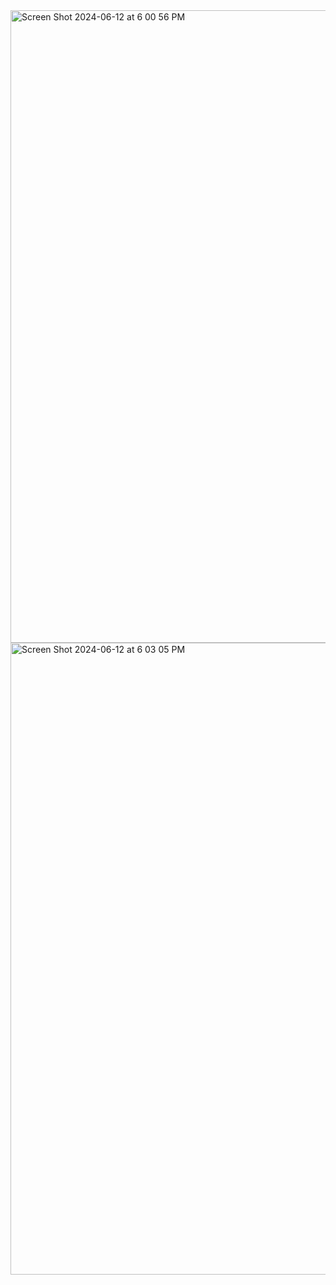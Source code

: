 
<img width="1012" alt="Screen Shot 2024-06-12 at 6 00 56 PM" src="https://github.com/ahkalama/ExamAhmet05/assets/116187665/6f25c293-86bd-498e-93bd-aefa3a9173be">
<img width="1011" alt="Screen Shot 2024-06-12 at 6 03 05 PM" src="https://github.com/ahkalama/ExamAhmet05/assets/116187665/4d3053c2-0d8f-465e-896b-835b1ab7408b">

